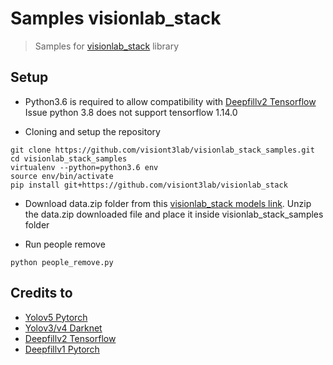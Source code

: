 # Samples visionlab_stack

> Samples for [visionlab_stack](https://github.com/visiont3lab/visionlab_stack.git) library


## Setup

* Python3.6 is required to allow compatibility with [Deepfillv2 Tensorflow](https://github.com/JiahuiYu/generative_inpainting)
    Issue python 3.8 does not support tensorflow 1.14.0

* Cloning and setup the repository 
```
git clone https://github.com/visiont3lab/visionlab_stack_samples.git
cd visionlab_stack_samples
virtualenv --python=python3.6 env
source env/bin/activate
pip install git+https://github.com/visiont3lab/visionlab_stack
```

* Download data.zip folder from this [visionlab_stack models link](https://drive.google.com/file/d/1K6mmtAV7uT5crBP5Xu4nFos3l9uxB0o1/view?usp=sharing).
Unzip the data.zip downloaded file and place it inside visionlab_stack_samples folder

* Run people remove

```
python people_remove.py
```

## Credits to

* [Yolov5 Pytorch](https://github.com/ultralytics/yolov5)
* [Yolov3/v4 Darknet](https://github.com/AlexeyAB/darknet)
* [Deepfillv2 Tensorflow](https://github.com/JiahuiYu/generative_inpainting)
* [Deepfillv1 Pytorch](https://github.com/vt-vl-lab/FGVC)
